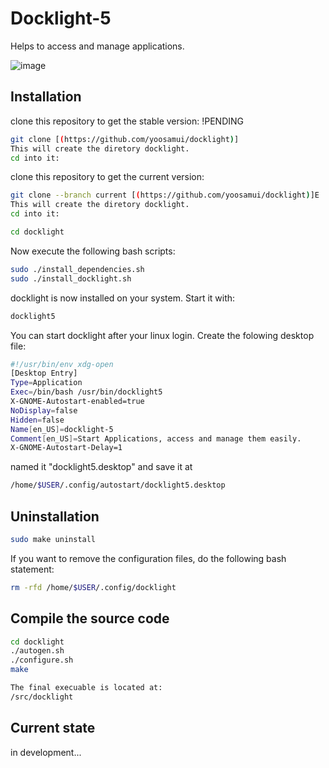# Docklight-5
Helps to access and manage applications.

![image](https://github.com/user-attachments/assets/ca3dc03c-05c5-430d-b143-e553aeadeebe)


## Installation
clone this repository to get the stable version: !PENDING

```bash
git clone [(https://github.com/yoosamui/docklight)]
This will create the diretory docklight.
cd into it:
```

clone this repository to get the current version:

```bash
git clone --branch current [(https://github.com/yoosamui/docklight)]E
This will create the diretory docklight.
cd into it:
```

```bash
cd docklight
```
Now execute the following bash scripts:

```bash
sudo ./install_dependencies.sh
sudo ./install_docklight.sh
```
docklight is now installed on your system.
Start it with:

```bash
docklight5
```
You can start docklight after your linux login.
Create the folowing desktop file:

```bash
#!/usr/bin/env xdg-open
[Desktop Entry]
Type=Application
Exec=/bin/bash /usr/bin/docklight5
X-GNOME-Autostart-enabled=true
NoDisplay=false
Hidden=false
Name[en_US]=docklight-5
Comment[en_US]=Start Applications, access and manage them easily.
X-GNOME-Autostart-Delay=1
```

named it "docklight5.desktop" and save it at
```bash
/home/$USER/.config/autostart/docklight5.desktop
```

## Uninstallation

```bash
sudo make uninstall
```
If you want to remove the configuration files, do the following bash statement:
```bash
rm -rfd /home/$USER/.config/docklight
```
## Compile the source code

```bash
cd docklight
./autogen.sh
./configure.sh
make

The final execuable is located at:
/src/docklight

```

## Current state

in development...




